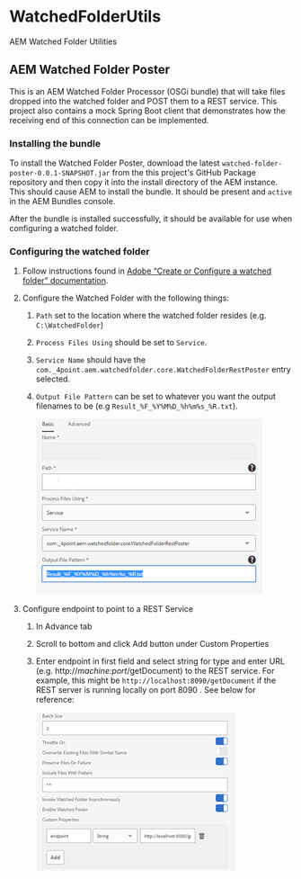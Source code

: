 # WatchedFolderUtils

AEM Watched Folder Utilities

## AEM Watched Folder Poster

This is an AEM Watched Folder Processor (OSGi bundle) that will take files dropped into the watched folder and POST them
to a REST service. This project also contains a mock Spring Boot client that demonstrates how the receiving 
end of this connection can be implemented.

### Installing the bundle

To install the Watched Folder Poster, download the latest `watched-folder-poster-0.0.1-SNAPSHOT.jar` from the 
this project's GitHub Package repository and then copy it into the install directory of the AEM instance. 
This should cause AEM to install the bundle.  It should be present and `active` in the AEM Bundles console.

After the bundle is installed successfully, it should be available for use when configuring a watched folder.

### Configuring the watched folder

1) Follow instructions found in [Adobe “Create or Configure a watched folder” documentation](https://experienceleague.adobe.com/docs/experience-manager-65/forms/publish-process-aem-forms/creating-configure-watched-folder.html).  
2) Configure the Watched Folder with the following things:
	1) `Path` set to the location where the watched folder resides (e.g. `C:\WatchedFolder`)
	1) `Process Files Using` should be set to `Service`.
	1) `Service Name` should have the `com._4point.aem.watchedfolder.core.WatchedFolderRestPoster` entry selected.
	1) `Output File Pattern` can be set to whatever you want the output filenames to be (e.g `Result_%F_%Y%M%D_%h%m%s_%R.txt`).

		![Screenshot showing "Process Files Using" and "Service Name" settings](Docs/Images/WatchedFolderServiceNameExample.png)

3) 	Configure endpoint to point to a REST Service
	1) In Advance tab
	2) Scroll to bottom and click Add button under Custom Properties
	3) Enter endpoint in first field and select string for type and enter URL (e.g. http://_machine:port_/getDocument) to the REST service.  For example, this might be `http://localhost:8090/getDocument` if the REST server is running locally on port 8090 . See below for reference:

		![Screenshot showing "Custom Property" containing REST endpoint](Docs/Images/WatchedFolderRestEndpointExample.png)
	
  


